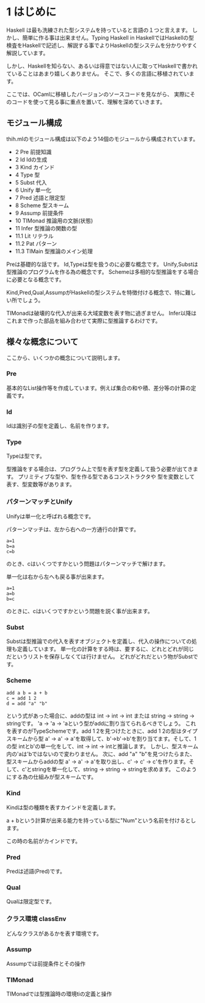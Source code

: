 # 1 はじめに

Haskell は最も洗練された型システムを持っていると言語の１つと言えます。
しかし、簡単に作る事は出来ません。Typing Haskell in HaskellではHaskellの型検査をHaskellで記述し、解説する事でよりHaskellの型システムを分かりやすく解説しています。

しかし、Haskellを知らない、あるいは得意ではない人に取ってHaskellで書かれていることはあまり嬉しくありません。
そこで、多くの言語に移植されています。

ここでは、OCamlに移植したバージョンのソースコードを見ながら、
実際にそのコードを使って見る事に重点を置いて、理解を深めていきます。

## モジュール構成

thih.mlのモジュール構成は以下のよう14個のモジュールから構成されています。

- 2 Pre 前提知識
- 2 Id Idの生成
- 3 Kind カインド
- 4 Type 型
- 5 Subst 代入
- 6 Unify 単一化
- 7 Pred 述語と限定型
- 8 Scheme 型スキーム
- 9 Assump 前提条件
- 10 TIMonad 推論用の文脈(状態)
- 11 Infer 型推論の関数の型
- 11.1 Lit リテラル
- 11.2 Pat パターン
- 11.3 TIMain 型推論のメイン処理

Preは基礎的な話です。
Id,Typeは型を扱うのに必要な概念です。
Unify,Substは型推論のプログラムを作る為の概念です。
Schemeは多相的な型推論をする場合に必要となる概念です。

Kind,Pred,Qual,AssumpがHaskellの型システムを特徴付ける概念で、特に難しい所でしょう。

TIMonadは破壊的な代入が出来る大域変数を表す物に過ぎません。
Infer以降はこれまで作った部品を組み合わせて実際に型推論するわけです。

## 様々な概念について

ここから、いくつかの概念について説明します。

### Pre

基本的なList操作等を作成しています。例えば集合の和や積、差分等の計算の定義です。

### Id

Idは識別子の型を定義し、名前を作ります。

### Type

Typeは型です。

型推論をする場合は、プログラム上で型を表す型を定義して扱う必要が出てきます。
プリミティブな型や、型を作る型であるコンストラクタや
型を変数として表す、型変数等があります。

### パターンマッチとUnify

Unifyは単一化と呼ばれる概念です。

パターンマッチは、左から右への一方通行の計算です。

	a=1
	b=a
	c=b

のとき、cはいくつですかという問題はパターンマッチで解けます。

単一化は右から左へも戻る事が出来ます。

	a=1
	a=b
	b=c

のときに、cはいくつですかという問題を説く事が出来ます。

### Subst

Substは型推論での代入を表すオブジェクトを定義し、代入の操作についての処理も定義しています。
単一化の計算をする時は、要するに、どれとどれが同じだというリストを保存しなくては行けません。
どれがどれだという物がSubstです。

###  Scheme


	add a b = a + b
	c = add 1 2
	d = add "a" "b"

という式があった場合に、addの型は int -> int -> int または string -> string -> stringです。
'a -> 'a -> 'aという型がaddに割り当てられるべきでしょう。
これを表すのがTypeSchemeです。add 1 2を見つけたときに、add 1 2の型はタイプスキームから型
a' -> a' -> a'を取得して、b'->b'->b'を割り当てます。そして、1の型 intとb'の単一化をして、int -> int -> intと推論します。
しかし、型スキーム内の'aは'bではないので変わりません。
次に、add "a" "b"を見つけたらまた、型スキームからaddの型 a' -> a' -> a'を取り出し、c' -> c' -> c'を作ります。そして、c'とstringを単一化して、string -> string -> stringを求めます。
このようにする為の仕組みが型スキームです。

### Kind

Kindは型の種類を表すカインドを定義します。

a + bという計算が出来る能力を持っている型に"Num"という名前を付けるとします。

この時の名前がカインドです。

### Pred

Predは述語(Pred)です。

### Qual

Qualは限定型です。

### クラス環境 classEnv

どんなクラスがあるかを表す環境です。

### Assump

Assumpでは前提条件とその操作

### TIMonad

TIMonadでは型推論時の環境tiの定義と操作

